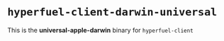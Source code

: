 # `hyperfuel-client-darwin-universal`

This is the **universal-apple-darwin** binary for `hyperfuel-client`
